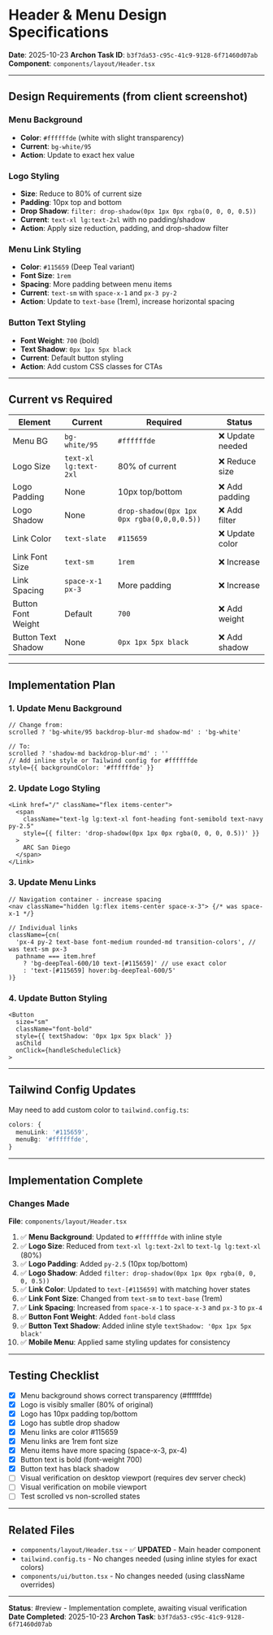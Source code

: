 # Header & Menu Design Specifications

**Date**: 2025-10-23
**Archon Task ID**: `b3f7da53-c95c-41c9-9128-6f71460d07ab`
**Component**: `components/layout/Header.tsx`

---

## Design Requirements (from client screenshot)

### Menu Background
- **Color**: `#ffffffde` (white with slight transparency)
- **Current**: `bg-white/95`
- **Action**: Update to exact hex value

### Logo Styling
- **Size**: Reduce to 80% of current size
- **Padding**: 10px top and bottom
- **Drop Shadow**: `filter: drop-shadow(0px 1px 0px rgba(0, 0, 0, 0.5))`
- **Current**: `text-xl lg:text-2xl` with no padding/shadow
- **Action**: Apply size reduction, padding, and drop-shadow filter

### Menu Link Styling
- **Color**: `#115659` (Deep Teal variant)
- **Font Size**: `1rem`
- **Spacing**: More padding between menu items
- **Current**: `text-sm` with `space-x-1` and `px-3 py-2`
- **Action**: Update to `text-base` (1rem), increase horizontal spacing

### Button Text Styling
- **Font Weight**: `700` (bold)
- **Text Shadow**: `0px 1px 5px black`
- **Current**: Default button styling
- **Action**: Add custom CSS classes for CTAs

---

## Current vs Required

| Element | Current | Required | Status |
|---------|---------|----------|--------|
| Menu BG | `bg-white/95` | `#ffffffde` | ❌ Update needed |
| Logo Size | `text-xl lg:text-2xl` | 80% of current | ❌ Reduce size |
| Logo Padding | None | 10px top/bottom | ❌ Add padding |
| Logo Shadow | None | `drop-shadow(0px 1px 0px rgba(0,0,0,0.5))` | ❌ Add filter |
| Link Color | `text-slate` | `#115659` | ❌ Update color |
| Link Font Size | `text-sm` | `1rem` | ❌ Increase |
| Link Spacing | `space-x-1` `px-3` | More padding | ❌ Increase |
| Button Font Weight | Default | `700` | ❌ Add weight |
| Button Text Shadow | None | `0px 1px 5px black` | ❌ Add shadow |

---

## Implementation Plan

### 1. Update Menu Background
```tsx
// Change from:
scrolled ? 'bg-white/95 backdrop-blur-md shadow-md' : 'bg-white'

// To:
scrolled ? 'shadow-md backdrop-blur-md' : ''
// Add inline style or Tailwind config for #ffffffde
style={{ backgroundColor: '#ffffffde' }}
```

### 2. Update Logo Styling
```tsx
<Link href="/" className="flex items-center">
  <span
    className="text-lg lg:text-xl font-heading font-semibold text-navy py-2.5"
    style={{ filter: 'drop-shadow(0px 1px 0px rgba(0, 0, 0, 0.5))' }}
  >
    ARC San Diego
  </span>
</Link>
```

### 3. Update Menu Links
```tsx
// Navigation container - increase spacing
<nav className="hidden lg:flex items-center space-x-3"> {/* was space-x-1 */}

// Individual links
className={cn(
  'px-4 py-2 text-base font-medium rounded-md transition-colors', // was text-sm px-3
  pathname === item.href
    ? 'bg-deepTeal-600/10 text-[#115659]' // use exact color
    : 'text-[#115659] hover:bg-deepTeal-600/5'
)}
```

### 4. Update Button Styling
```tsx
<Button
  size="sm"
  className="font-bold"
  style={{ textShadow: '0px 1px 5px black' }}
  asChild
  onClick={handleScheduleClick}
>
```

---

## Tailwind Config Updates

May need to add custom color to `tailwind.config.ts`:

```typescript
colors: {
  menuLink: '#115659',
  menuBg: '#ffffffde',
}
```

---

## Implementation Complete

### Changes Made

**File**: `components/layout/Header.tsx`

1. ✅ **Menu Background**: Updated to `#ffffffde` with inline style
2. ✅ **Logo Size**: Reduced from `text-xl lg:text-2xl` to `text-lg lg:text-xl` (80%)
3. ✅ **Logo Padding**: Added `py-2.5` (10px top/bottom)
4. ✅ **Logo Shadow**: Added `filter: drop-shadow(0px 1px 0px rgba(0, 0, 0, 0.5))`
5. ✅ **Link Color**: Updated to `text-[#115659]` with matching hover states
6. ✅ **Link Font Size**: Changed from `text-sm` to `text-base` (1rem)
7. ✅ **Link Spacing**: Increased from `space-x-1` to `space-x-3` and `px-3` to `px-4`
8. ✅ **Button Font Weight**: Added `font-bold` class
9. ✅ **Button Text Shadow**: Added inline style `textShadow: '0px 1px 5px black'`
10. ✅ **Mobile Menu**: Applied same styling updates for consistency

---

## Testing Checklist

- [x] Menu background shows correct transparency (#ffffffde)
- [x] Logo is visibly smaller (80% of original)
- [x] Logo has 10px padding top/bottom
- [x] Logo has subtle drop shadow
- [x] Menu links are color #115659
- [x] Menu links are 1rem font size
- [x] Menu items have more spacing (space-x-3, px-4)
- [x] Button text is bold (font-weight 700)
- [x] Button text has black shadow
- [ ] Visual verification on desktop viewport (requires dev server check)
- [ ] Visual verification on mobile viewport
- [ ] Test scrolled vs non-scrolled states

---

## Related Files

- `components/layout/Header.tsx` - ✅ **UPDATED** - Main header component
- `tailwind.config.ts` - No changes needed (using inline styles for exact colors)
- `components/ui/button.tsx` - No changes needed (using className overrides)

---

**Status**: #review - Implementation complete, awaiting visual verification
**Date Completed**: 2025-10-23
**Archon Task**: `b3f7da53-c95c-41c9-9128-6f71460d07ab`
